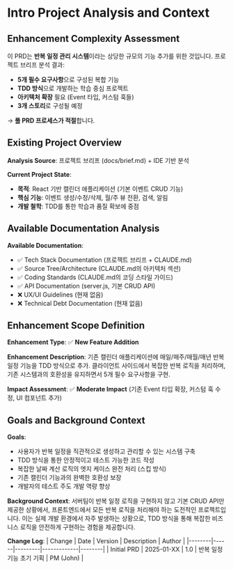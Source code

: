 # Intro Project Analysis and Context

## Enhancement Complexity Assessment
이 PRD는 **반복 일정 관리 시스템**이라는 상당한 규모의 기능 추가를 위한 것입니다. 프로젝트 브리프 분석 결과:
- **5개 필수 요구사항**으로 구성된 복합 기능
- **TDD 방식**으로 개발하는 학습 중심 프로젝트  
- **아키텍처 확장** 필요 (Event 타입, 커스텀 훅들)
- **3개 스토리**로 구성될 예정

→ **풀 PRD 프로세스가 적절**합니다.

## Existing Project Overview

**Analysis Source**: 프로젝트 브리프 (docs/brief.md) + IDE 기반 분석

**Current Project State**:
- **목적**: React 기반 캘린더 애플리케이션 (기본 이벤트 CRUD 기능)
- **핵심 기능**: 이벤트 생성/수정/삭제, 월/주 뷰 전환, 검색, 알림
- **개발 철학**: TDD를 통한 학습과 품질 확보에 중점

## Available Documentation Analysis

**Available Documentation**:
- ✅ Tech Stack Documentation (프로젝트 브리프 + CLAUDE.md)
- ✅ Source Tree/Architecture (CLAUDE.md의 아키텍처 섹션)  
- ✅ Coding Standards (CLAUDE.md의 코딩 스타일 가이드)
- ✅ API Documentation (server.js, 기본 CRUD API)
- ❌ UX/UI Guidelines (현재 없음)
- ❌ Technical Debt Documentation (현재 없음)

## Enhancement Scope Definition

**Enhancement Type**: ✅ **New Feature Addition**

**Enhancement Description**: 
기존 캘린더 애플리케이션에 매일/매주/매월/매년 반복 일정 기능을 TDD 방식으로 추가. 클라이언트 사이드에서 복잡한 반복 로직을 처리하며, 기존 시스템과의 호환성을 유지하면서 5개 필수 요구사항을 구현.

**Impact Assessment**: ✅ **Moderate Impact** (기존 Event 타입 확장, 커스텀 훅 수정, UI 컴포넌트 추가)

## Goals and Background Context

**Goals**:
- 사용자가 반복 일정을 직관적으로 생성하고 관리할 수 있는 시스템 구축
- TDD 방식을 통한 안정적이고 테스트 가능한 코드 작성
- 복잡한 날짜 계산 로직의 엣지 케이스 완전 처리 (스킵 방식)
- 기존 캘린더 기능과의 완벽한 호환성 보장
- 개발자의 테스트 주도 개발 역량 향상

**Background Context**:
서버팀이 반복 일정 로직을 구현하지 않고 기본 CRUD API만 제공한 상황에서, 프론트엔드에서 모든 반복 로직을 처리해야 하는 도전적인 프로젝트입니다. 이는 실제 개발 환경에서 자주 발생하는 상황으로, TDD 방식을 통해 복잡한 비즈니스 로직을 안전하게 구현하는 경험을 제공합니다.

**Change Log**:
| Change | Date | Version | Description | Author |
|--------|------|---------|-------------|--------|
| Initial PRD | 2025-01-XX | 1.0 | 반복 일정 기능 초기 기획 | PM (John) |
